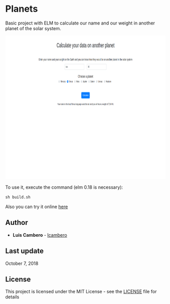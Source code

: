 # Planets

Basic project with ELM to calculate our name and our weight in another planet of the solar system.

<p align="center">
  <img width="1000" height="450" src="demo_img.png">
</p>

To use it, execute the command (elm 0.18 is necessary):
```
sh build.sh
```

Also you can try it online [here](https://lcambero.github.io/html/playground/planets.html)

## Author

* **Luis Cambero** - [lcambero](https://github.com/lcambero)

## Last update

October 7, 2018

## License

This project is licensed under the MIT License - see the [LICENSE](LICENSE) file for details
